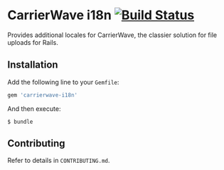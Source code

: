 # CarrierWave i18n [![Build Status](https://travis-ci.org/carrierwaveuploader/carrierwave-i18n.svg?branch=master)](https://travis-ci.org/carrierwaveuploader/carrierwave-i18n)

Provides additional locales for CarrierWave, the classier solution for file uploads for Rails.

## Installation

Add the following line to your `Gemfile`:

```ruby
gem 'carrierwave-i18n'
```

And then execute:

```
$ bundle
```

## Contributing

Refer to details in `CONTRIBUTING.md`.
